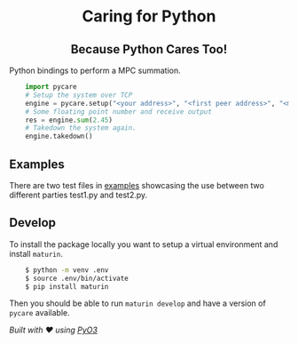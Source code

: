 <h1 align="center">Caring for Python</h1>
<h2 align="center">Because Python Cares Too!</h2>

Python bindings to perform a MPC summation.
```py
    import pycare
    # Setup the system over TCP
    engine = pycare.setup("<your address>", "<first peer address>", "<more peer addresses>")
    # Some floating point number and receive output
    res = engine.sum(2.45)
    # Takedown the system again.
    engine.takedown()
```

## Examples
There are two test files in [examples](./examples) showcasing the use between two different parties test1.py and test2.py.


## Develop
To install the package locally you want to setup a virtual environment and install `maturin`.
```bash
    $ python -m venv .env
    $ source .env/bin/activate
    $ pip install maturin
```
Then you should be able to run `maturin develop` and have a version of `pycare` available.

*Built with ❤️ using [PyO3](https://github.com/PyO3/pyo3)*
